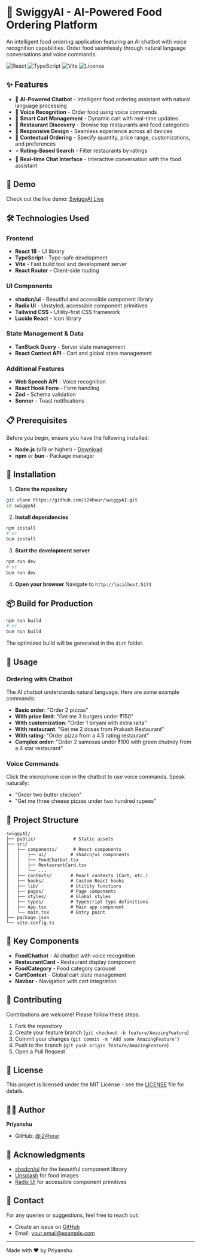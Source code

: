 # 🍔 SwiggyAI - AI-Powered Food Ordering Platform

An intelligent food ordering application featuring an AI chatbot with voice recognition capabilities. Order food seamlessly through natural language conversations and voice commands.

![React](https://img.shields.io/badge/React-18.3.1-blue)
![TypeScript](https://img.shields.io/badge/TypeScript-5.5.3-blue)
![Vite](https://img.shields.io/badge/Vite-5.4.1-purple)
![License](https://img.shields.io/badge/License-MIT-green)

## ✨ Features

- 🤖 **AI-Powered Chatbot** - Intelligent food ordering assistant with natural language processing
- 🎤 **Voice Recognition** - Order food using voice commands
- 🛒 **Smart Cart Management** - Dynamic cart with real-time updates
- 🏪 **Restaurant Discovery** - Browse top restaurants and food categories
- 📱 **Responsive Design** - Seamless experience across all devices
- 🎯 **Contextual Ordering** - Specify quantity, price range, customizations, and preferences
- ⭐ **Rating-Based Search** - Filter restaurants by ratings
- 💬 **Real-time Chat Interface** - Interactive conversation with the food assistant

## 🚀 Demo

Check out the live demo: [SwiggyAI Live](https://swiggy-ai.vercel.app)

## 🛠️ Technologies Used

### Frontend

- **React 18** - UI library
- **TypeScript** - Type-safe development
- **Vite** - Fast build tool and development server
- **React Router** - Client-side routing

### UI Components

- **shadcn/ui** - Beautiful and accessible component library
- **Radix UI** - Unstyled, accessible component primitives
- **Tailwind CSS** - Utility-first CSS framework
- **Lucide React** - Icon library

### State Management & Data

- **TanStack Query** - Server state management
- **React Context API** - Cart and global state management

### Additional Features

- **Web Speech API** - Voice recognition
- **React Hook Form** - Form handling
- **Zod** - Schema validation
- **Sonner** - Toast notifications

## 📋 Prerequisites

Before you begin, ensure you have the following installed:

- **Node.js** (v18 or higher) - [Download](https://nodejs.org/)
- **npm** or **bun** - Package manager

## 🔧 Installation

1. **Clone the repository**

```bash
git clone https://github.com/i24hour/swiggyAI.git
cd swiggyAI
```

2. **Install dependencies**

```bash
npm install
# or
bun install
```

3. **Start the development server**

```bash
npm run dev
# or
bun run dev
```

4. **Open your browser**
   Navigate to `http://localhost:5173`

## 📦 Build for Production

```bash
npm run build
# or
bun run build
```

The optimized build will be generated in the `dist` folder.

## 🎯 Usage

### Ordering with Chatbot

The AI chatbot understands natural language. Here are some example commands:

- **Basic order**: "Order 2 pizzas"
- **With price limit**: "Get me 3 burgers under ₹150"
- **With customization**: "Order 1 biryani with extra raita"
- **With restaurant**: "Get me 2 dosas from Prakash Restaurant"
- **With rating**: "Order pizza from a 4.5 rating restaurant"
- **Complex order**: "Order 2 samosas under ₹100 with green chutney from a 4 star restaurant"

### Voice Commands

Click the microphone icon in the chatbot to use voice commands. Speak naturally:

- "Order two butter chicken"
- "Get me three cheese pizzas under two hundred rupees"

## 📁 Project Structure

```
swiggyAI/
├── public/              # Static assets
├── src/
│   ├── components/      # React components
│   │   ├── ui/         # shadcn/ui components
│   │   ├── FoodChatbot.tsx
│   │   ├── RestaurantCard.tsx
│   │   └── ...
│   ├── contexts/       # React contexts (Cart, etc.)
│   ├── hooks/          # Custom React hooks
│   ├── lib/            # Utility functions
│   ├── pages/          # Page components
│   ├── styles/         # Global styles
│   ├── types/          # TypeScript type definitions
│   ├── App.tsx         # Main app component
│   └── main.tsx        # Entry point
├── package.json
└── vite.config.ts
```

## 🎨 Key Components

- **FoodChatbot** - AI chatbot with voice recognition
- **RestaurantCard** - Restaurant display component
- **FoodCategory** - Food category carousel
- **CartContext** - Global cart state management
- **Navbar** - Navigation with cart integration

## 🤝 Contributing

Contributions are welcome! Please follow these steps:

1. Fork the repository
2. Create your feature branch (`git checkout -b feature/AmazingFeature`)
3. Commit your changes (`git commit -m 'Add some AmazingFeature'`)
4. Push to the branch (`git push origin feature/AmazingFeature`)
5. Open a Pull Request

## 📝 License

This project is licensed under the MIT License - see the [LICENSE](LICENSE) file for details.

## 👨‍💻 Author

**Priyanshu**

- GitHub: [@i24hour](https://github.com/i24hour)

## 🙏 Acknowledgments

- [shadcn/ui](https://ui.shadcn.com/) for the beautiful component library
- [Unsplash](https://unsplash.com/) for food images
- [Radix UI](https://www.radix-ui.com/) for accessible component primitives

## 📧 Contact

For any queries or suggestions, feel free to reach out:

- Create an issue on [GitHub](https://github.com/i24hour/swiggyAI/issues)
- Email: your.email@example.com

---

Made with ❤️ by Priyanshu
